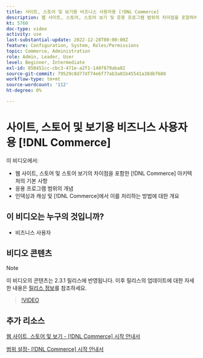 ```yaml
---
title: 사이트, 스토어 및 보기용 비즈니스 사용자용 [!DNL Commerce]
description: 웹 사이트, 스토어, 스토어 보기 및 응용 프로그램 범위의 차이점을 포함하여  [!DNL Commerce] 아키텍처의 기본 사항에 대해 알아봅니다. 색인 지정 및 캐싱을 이해합니다.
kt: 5760
doc-type: video
activity: use
last-substantial-update: 2022-12-28T00:00:00Z
feature: Configuration, System, Roles/Permissions
topic: Commerce, Administration
role: Admin, Leader, User
level: Beginner, Intermediate
exl-id: 858451cc-cbc3-471e-a2f1-148f879aba82
source-git-commit: 79529c8d77df74e6f77ab3a01b45541a38dbf680
workflow-type: tm+mt
source-wordcount: '112'
ht-degree: 0%

---
```


# 사이트, 스토어 및 보기용 비즈니스 사용자용 [!DNL Commerce]

이 비디오에서:

- 웹 사이트, 스토어 및 스토어 보기의 차이점을 포함한 [!DNL Commerce] 아키텍처의 기본 사항
- 응용 프로그램 범위의 개념
- 인덱싱과 캐싱 및 [!DNL Commerce]에서 이를 처리하는 방법에 대한 개요

## 이 비디오는 누구의 것입니까?

- 비즈니스 사용자

## 비디오 콘텐츠

>[!NOTE]
>
>이 비디오의 콘텐츠는 2.3.1 릴리스에 반영됩니다. 이후 릴리스의 업데이트에 대한 자세한 내용은 [릴리스 정보](https://experienceleague.adobe.com/docs/commerce-operations/release/notes/overview.html)를 참조하세요.

>[!VIDEO](https://video.tv.adobe.com/v/35945?quality=12&learn=on)

## 추가 리소스

[웹 사이트, 스토어 및 보기 - [!DNL Commerce] 시작 안내서](https://experienceleague.adobe.com/docs/commerce-admin/start/setup/websites-stores-views.html)

[범위 설정- [!DNL Commerce] 시작 안내서](https://experienceleague.adobe.com/docs/commerce-admin/start/setup/websites-stores-views.html#scope-settings)

